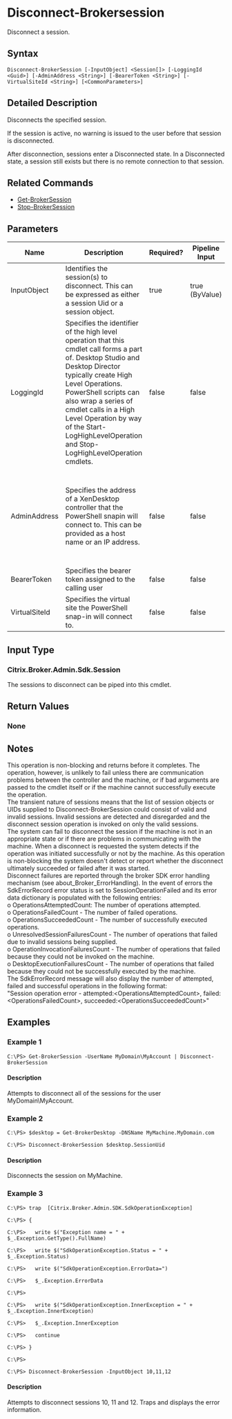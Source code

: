 ﻿
# Disconnect-Brokersession
Disconnect a session.
## Syntax
```
Disconnect-BrokerSession [-InputObject] <Session[]> [-LoggingId <Guid>] [-AdminAddress <String>] [-BearerToken <String>] [-VirtualSiteId <String>] [<CommonParameters>]
```
## Detailed Description
Disconnects the specified session.

If the session is active, no warning is issued to the user before that session is disconnected.

After disconnection, sessions enter a Disconnected state. In a Disconnected state, a session still exists but there is no remote connection to that session.


## Related Commands

* [Get-BrokerSession](../Get-BrokerSession/)
* [Stop-BrokerSession](../Stop-BrokerSession/)
## Parameters
| Name   | Description | Required? | Pipeline Input | Default Value |
| --- | --- | --- | --- | --- |
| InputObject | Identifies the session(s) to disconnect. This can be expressed as either a session Uid or a session object. | true | true (ByValue) |  |
| LoggingId | Specifies the identifier of the high level operation that this cmdlet call forms a part of. Desktop Studio and Desktop Director typically create High Level Operations. PowerShell scripts can also wrap a series of cmdlet calls in a High Level Operation by way of the Start-LogHighLevelOperation and Stop-LogHighLevelOperation cmdlets. | false | false |  |
| AdminAddress | Specifies the address of a XenDesktop controller that the PowerShell snapin will connect to. This can be provided as a host name or an IP address. | false | false | Localhost. Once a value is provided by any cmdlet, this value will become the default. |
| BearerToken | Specifies the bearer token assigned to the calling user | false | false |  |
| VirtualSiteId | Specifies the virtual site the PowerShell snap-in will connect to. | false | false |  |

## Input Type

### Citrix.Broker.Admin.Sdk.Session
The sessions to disconnect can be piped into this cmdlet.
## Return Values

### None

## Notes
This operation is non-blocking and returns before it completes. The operation, however, is unlikely to fail unless there are communication problems between the controller and the machine, or if bad arguments are passed to the cmdlet itself or if the machine cannot successfully execute the operation.<br>    The transient nature of sessions means that the list of session objects or UIDs supplied to Disconnect-BrokerSession could consist of valid and invalid sessions. Invalid sessions are detected and disregarded and the disconnect session operation is invoked on only the valid sessions.<br>    The system can fail to disconnect the session if the machine is not in an appropriate state or if there are problems in communicating with the machine. When a disconnect is requested the system detects if the operation was initiated successfully or not by the machine. As this operation is non-blocking the system doesn't detect or report whether the disconnect ultimately succeeded or failed after it was started.<br>    Disconnect failures are reported through the broker SDK error handling mechanism (see about\_Broker\_ErrorHandling). In the event of errors the SdkErrorRecord error status is set to SessionOperationFailed and its error data dictionary is populated with the following entries:<br>    o OperationsAttemptedCount: The number of operations attempted.<br>    o OperationsFailedCount - The number of failed operations.<br>    o OperationsSucceededCount - The number of successfully executed operations.<br>    o UnresolvedSessionFailuresCount - The number of operations that failed due to invalid sessions being supplied.<br>    o OperationInvocationFailuresCount - The number of operations that failed because they could not be invoked on the machine.<br>    o DesktopExecutionFailuresCount - The number of operations that failed because they could not be successfully executed by the machine.<br>    The SdkErrorRecord message will also display the number of attempted, failed and successful operations in the following format:<br>    "Session operation error - attempted:&lt;OperationsAttemptedCount&gt;, failed:&lt;OperationsFailedCount&gt;, succeeded:&lt;OperationsSucceededCount&gt;"
## Examples

### Example 1
```
C:\PS> Get-BrokerSession -UserName MyDomain\MyAccount | Disconnect-BrokerSession
```
#### Description
Attempts to disconnect all of the sessions for the user MyDomain\\MyAccount.
### Example 2
```
C:\PS> $desktop = Get-BrokerDesktop -DNSName MyMachine.MyDomain.com

C:\PS> Disconnect-BrokerSession $desktop.SessionUid
```
#### Description
Disconnects the session on MyMachine.
### Example 3
```
C:\PS> trap  [Citrix.Broker.Admin.SDK.SdkOperationException]

C:\PS> {

C:\PS>   write $("Exception name = " + $_.Exception.GetType().FullName)

C:\PS>   write $("SdkOperationException.Status = " + $_.Exception.Status)

C:\PS>   write $("SdkOperationException.ErrorData=")

C:\PS>   $_.Exception.ErrorData

C:\PS>

C:\PS>   write $("SdkOperationException.InnerException = " + $_.Exception.InnerException)

C:\PS>   $_.Exception.InnerException

C:\PS>   continue

C:\PS> }

C:\PS>

C:\PS> Disconnect-BrokerSession -InputObject 10,11,12
```
#### Description
Attempts to disconnect sessions 10, 11 and 12. Traps and displays the error information.
